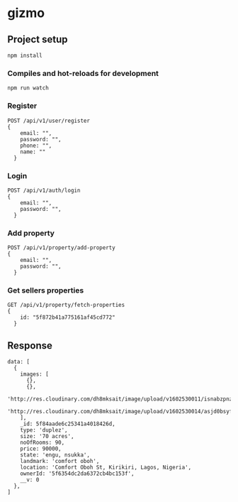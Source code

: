 # gizmo

## Project setup
```
npm install
```

### Compiles and hot-reloads for development
```
npm run watch
```

### Register
```
POST /api/v1/user/register
{
    email: "",
    password: "",
    phone: "",
    name: ""
  }

```

### Login
```
POST /api/v1/auth/login
{
    email: "",
    password: "",
  }

```

### Add property
```
POST /api/v1/property/add-property
{
    email: "",
    password: "",
  }

```
### Get sellers properties
```
GET /api/v1/property/fetch-properties
{
    id: "5f872b41a775161af45cd772"
  }

```
## Response 
```
data: [
  {
    images: [
      {},
      {},
      'http://res.cloudinary.com/dh8mksait/image/upload/v1602530011/isnabzpnzo4gm8w1nxjx.png',
      'http://res.cloudinary.com/dh8mksait/image/upload/v1602530014/asjd0bsyfn4fksn6dhy1.png'
    ],
    _id: 5f84aade6c25341a4018426d,
    type: 'duplez',
    size: '70 acres',
    noOfRooms: 90,
    price: 90000,
    state: 'engu, nsukka',
    landmark: 'comfort oboh',
    location: 'Comfort Oboh St, Kirikiri, Lagos, Nigeria',
    ownerId: '5f6354dc2da6372cb4bc153f',
    __v: 0
  },
]
```
